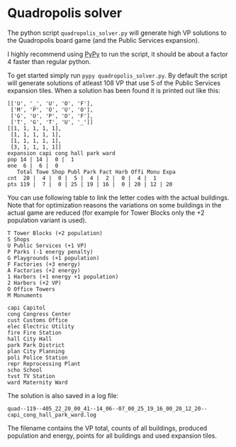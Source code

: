 # Quadropolis solver

The python script `quadropolis_solver.py` will generate high VP solutions to the Quadropolis board game (and the Public Services expansion).

I highly recommend using [PyPy](https://pypy.org) to run the script, it should be about a factor 4 faster than regular python.

To get started simply run `pypy quadropolis_solver.py`. By default the script will generate solutions of atleast 108 VP that use 5 of the Public Services expansion tiles. When a solution has been found it is printed out like this:
```
[['U', '_', 'U', 'O', 'F'],
 ['M', 'P', 'O', 'U', 'O'],
 ['G', 'U', 'P', 'O', 'F'],
 ['T', 'G', 'T', 'U', '_']]
[[1, 1, 1, 1, 1],
 [1, 1, 1, 1, 1],
 [1, 1, 1, 1, 1],
 [3, 1, 1, 1, 1]]
expansion capi cong hall park ward
pop 14 | 14 |  0 |  1
ene  6 |  6 |  0
   Total Towe Shop Publ Park Fact Harb Offi Monu Expa
cnt  20 |  4 |  0 |  5 |  4 |  2 |  0 |  4 |  1
pts 119 |  7 |  0 | 25 | 19 | 16 |  0 | 20 | 12 | 20
```

You can use following table to link the letter codes with the actual buildings. Note that for optimization reasons the variations on some buildings in the actual game are reduced (for example for Tower Blocks only the +2 population variant is used).
```
T Tower Blocks (+2 population)
S Shops
U Public Services (+1 VP)
P Parks (-1 energy penalty)
G Playgrounds (+1 population)
F Factories (+3 energy)
A Factories (+2 energy)
1 Harbors (+1 energy +1 population)
2 Harbors (+2 VP)
O Office Towers
M Monuments

capi Capitol
cong Congress Center
cust Customs Office
elec Electric Utility
fire Fire Station
hall City Hall
park Park District
plan City Planning
poli Police Station
repr Reprocessing Plant
scho School
tvst TV Station
ward Maternity Ward
```

The solution is also saved in a log file:
```
quad--119--405_22_20_00_41--14_06--07_00_25_19_16_00_20_12_20--capi_cong_hall_park_ward.log
```
The filename contains the VP total, counts of all buildings, produced population and energy, points for all buildings and used expansion tiles.
